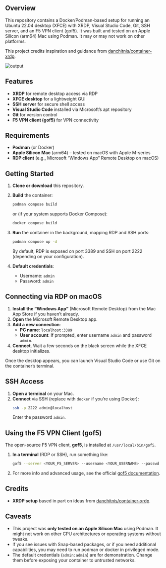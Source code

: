 ## Overview

This repository contains a Docker/Podman-based setup for running an Ubuntu 22.04 desktop (XFCE) with XRDP, Visual Studio Code, Git, SSH server, and an F5 VPN client (gof5). It was built and tested on an Apple Silicon (arm64) Mac using Podman. It may or may not work on other platforms.

This project credits inspiration and guidance from [danchitnis/container-xrdp](https://github.com/danchitnis/container-xrdp).

![output](https://github.com/user-attachments/assets/edef236d-41eb-4460-b1c0-814fd3717f3e)

## Features

- **XRDP** for remote desktop access via RDP  
- **XFCE desktop** for a lightweight GUI  
- **SSH server** for secure shell access  
- **Visual Studio Code** installed via Microsoft’s apt repository  
- **Git** for version control  
- **F5 VPN client (gof5)** for VPN connectivity  

## Requirements

- **Podman** (or Docker)  
- **Apple Silicon Mac** (arm64) – tested on macOS with Apple M-series  
- **RDP client** (e.g., Microsoft “Windows App” Remote Desktop on macOS)

## Getting Started

1. **Clone or download** this repository.  
2. **Build** the container:  
   ```bash
   podman compose build
   ```
   or (if your system supports Docker Compose):
   ```bash
   docker compose build
   ```

3. **Run** the container in the background, mapping RDP and SSH ports:
   ```bash
   podman compose up -d
   ```
   By default, RDP is exposed on port 3389 and SSH on port 2222 (depending on your configuration).

4. **Default credentials**:  
   - Username: `admin`  
   - Password: `admin`

## Connecting via RDP on macOS

1. **Install the “Windows App”** (Microsoft Remote Desktop) from the Mac App Store if you haven’t already.  
2. **Open** the Microsoft Remote Desktop app.  
3. **Add a new connection**:  
   - **PC name**: `localhost:3389`  
   - **User account**: If prompted, enter username `admin` and password `admin`.  
4. **Connect**. Wait a few seconds on the black screen while the XFCE desktop initializes.  

Once the desktop appears, you can launch Visual Studio Code or use Git on the container’s terminal.

## SSH Access

1. **Open a terminal** on your Mac.  
2. **Connect** via SSH (replace with `docker` if you’re using Docker):
   ```bash
   ssh -p 2222 admin@localhost
   ```
   Enter the password `admin`.  

## Using the F5 VPN Client (gof5)

The open-source F5 VPN client, **gof5**, is installed at `/usr/local/bin/gof5`.  
1. **In a terminal** (RDP or SSH), run something like:
   ```bash
   gof5 --server <YOUR_F5_SERVER> --username <YOUR_USERNAME> --passwd <YOUR_PASSWORD>
   ```
2. For more info and advanced usage, see the official [gof5 documentation](https://github.com/kayrus/gof5).

## Credits

- **XRDP setup** based in part on ideas from [danchitnis/container-xrdp](https://github.com/danchitnis/container-xrdp).

## Caveats

- This project was **only tested on an Apple Silicon Mac** using Podman. It might not work on other CPU architectures or operating systems without tweaks.  
- If you see issues with Snap-based packages, or if you need additional capabilities, you may need to run podman or docker in privileged mode.  
- The default credentials (`admin:admin`) are for demonstration. Change them before exposing your container to untrusted networks.
